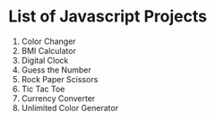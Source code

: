 # List of Javascript Projects

1. Color Changer
2. BMI Calculator
3. Digital Clock
4. Guess the Number
5. Rock Paper Scissors
6. Tic Tac Toe
7. Currency Converter
8. Unlimited Color Generator

